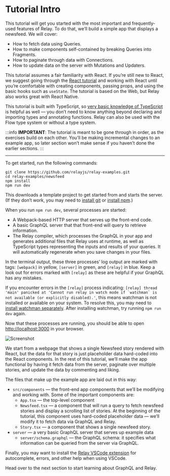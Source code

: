 # Tutorial Intro

This tutorial will get you started with the most important and frequently-used features of Relay. To do that, we’ll build a simple app that displays a newsfeed. We will cover:

* How to fetch data using Queries.
* How to make components self-contained by breaking Queries into Fragments.
* How to paginate through data with Connections.
* How to update data on the server with Mutations and Updaters.

This tutorial assumes a fair familiarity with React. If you’re still new to React, we suggest going through the [React tutorial](https://reactjs.org/tutorial/) and working with React until you’re comfortable with creating components, passing props, and using the basic hooks such as `useState`. The tutorial is based on the Web, but Relay also works great with React Native.

This tutorial is built with TypeScript, so [very basic knowledge of TypeScript](https://www.typescriptlang.org/docs/) is helpful as well — you don’t need to know anything beyond declaring and importing types and annotating functions. Relay can also be used with the Flow type system or without a type system.

:::info
**IMPORTANT**: The tutorial is meant to be gone through in order, as the exercises build on each other. You’ll be making incremental changes to an example app, so later section won’t make sense if you haven’t done the earlier sections.
:::

* * *

To get started, run the following commands:

```
git clone https://github.com/relayjs/relay-examples.git
cd relay-examples/newsfeed
npm install
npm run dev
```

This downloads a template project to get started from and starts the server. (If they don’t work, you may need to [install git](https://github.com/git-guides/install-git) or [install npm](https://docs.npmjs.com/downloading-and-installing-node-js-and-npm).)

When you run `npm run dev`, several processes are started:

* A Webpack-based HTTP server that serves up the front-end code.
* A basic GraphQL server that that front-end will query to retrieve information.
* The Relay compiler, which processes the GraphQL in your app and generates additional files that Relay uses at runtime, as well as TypeScript types representing the inputs and results of your queries. It will automatically regenerate when you save changes in your files.

In the terminal output, these three processes’ log output are marked with tags: `[webpack]` in yellow, `[server]` in green, and `[relay]` in blue. Keep a look out for errors marked with `[relay]` as these are helpful if your GraphQL has any mistakes.

If you encounter errors in the `[relay]` process indicating: ```[relay] thread 'main' panicked at 'Cannot run relay in watch mode if `watchman` is not available (or explicitly disabled).'```, this means watchman is not installed or available on your system. To resolve this, you may need to [install watchman separately](https://facebook.github.io/watchman/docs/install). After installing watchman, try running `npm run dev` again.

Now that these processes are running, you should be able to open [http://localhost:3000](http://localhost:3000/) in your browser.

![Screenshot](/img/docs/tutorial/intro-screenshot-placeholder.png)

We start from a webpage that shows a single Newsfeed story rendered with React, but the data for that story is just placeholder data hard-coded into the React components. In the rest of this tutorial, we’ll make the app functional by having it fetch data from the server, paginate over multiple stories, and update the data by commenting and liking.

The files that make up the example app are laid out in this way:

* `src/components` — the front-end app components that we’ll be modifying and working with. Some of the important components are:
    * `App.tsx` — the top-level component
    * `Newsfeed.tsx` — a component that will run a query to fetch newsfeed stories and display a scrolling list of stories. At the beginning of the tutorial, this component uses hard-coded placeholder data — we’ll modify it to fetch data via GraphQL and Relay.
    * `Story.tsx` — a component that shows a single newsfeed story.
* `server` — a very basic GraphQL server that serves up example data
    * `server/schema.graphql` — the GraphQL schema: it specifies what information can be queried from the server via GraphQL.

Finally, you may want to install the [Relay VSCode extension](https://marketplace.visualstudio.com/items?itemName=meta.relay) for autocomplete, errors, and other help when using VSCode.

Head over to the next section to start learning about GraphQL and Relay.
